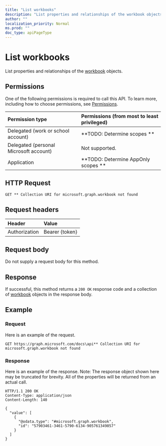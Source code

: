 ```yaml
---
title: "List workbooks"
description: "List properties and relationships of the workbook objects."
author: ""
localization_priority: Normal
ms.prod: ""
doc_type: apiPageType
---
```


# List workbooks

List properties and relationships of the [workbook](../resources/workbook.md) objects.

## Permissions
One of the following permissions is required to call this API. To learn more, including how to choose permissions, see [Permissions](/concepts/permissions-reference.md).

|Permission type|Permissions (from most to least privileged)|
|:---|:---|
|Delegated (work or school account)|**TODO: Determine scopes **|
|Delegated (personal Microsoft account)|Not supported.|
|Application|**TODO: Determine AppOnly scopes **|

## HTTP Request
<!-- {
  "blockType": "ignored"
}
-->
``` http
GET ** Collection URI for microsoft.graph.workbook not found
```

## Request headers
|Header|Value|
|:---|:---|
|Authorization|Bearer {token}|

## Request body
Do not supply a request body for this method.

## Response
If successful, this method returns a `200 OK` response code and a collection of [workbook](../resources/workbook.md) objects in the response body.

## Example

### Request
Here is an example of the request.
<!-- {
  "blockType": "request",
  "name": "get_workbook"
}
-->
``` http
GET https://graph.microsoft.com/docs\api** Collection URI for microsoft.graph.workbook not found
```

### Response
Here is an example of the response. Note: The response object shown here may be truncated for brevity. All of the properties will be returned from an actual call.
<!-- {
  "blockType": "response",
  "truncated": true,
  "@odata.type": "collection(microsoft.graph.workbook)"
}
-->
``` http
HTTP/1.1 200 OK
Content-Type: application/json
Content-Length: 140

{
  "value": [
    {
      "@odata.type": "#microsoft.graph.workbook",
      "id": "57903461-3461-5790-6134-905761349057"
    }
  ]
}
```

